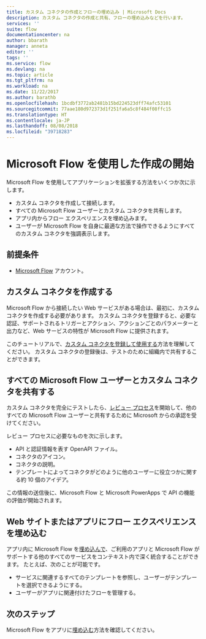 ```yaml
---
title: カスタム コネクタの作成とフローの埋め込み | Microsoft Docs
description: カスタム コネクタの作成と共有、フローの埋め込みなどを行います。
services: ''
suite: flow
documentationcenter: na
author: bbarath
manager: anneta
editor: ''
tags: ''
ms.service: flow
ms.devlang: na
ms.topic: article
ms.tgt_pltfrm: na
ms.workload: na
ms.date: 11/22/2017
ms.author: barathb
ms.openlocfilehash: 1bcdbf3772ab2481b15bd224523dff74afc53101
ms.sourcegitcommit: 77aae180d972373d1f251fa6a5c8f484f08ffc15
ms.translationtype: HT
ms.contentlocale: ja-JP
ms.lasthandoff: 08/08/2018
ms.locfileid: "39718283"
---
```

# <a name="start-to-build-with-microsoft-flow"></a>Microsoft Flow を使用した作成の開始

Microsoft Flow を使用してアプリケーションを拡張する方法をいくつか次に示します。

* カスタム コネクタを作成して接続します。
* すべての Microsoft Flow ユーザーとカスタム コネクタを共有します。
* アプリ内からフロー エクスペリエンスを埋め込みます。
* ユーザーが Microsoft Flow を自身に最適な方法で操作できるようにすべてのカスタム コネクタを強調表示します。

## <a name="prerequisites"></a>前提条件

* [Microsoft Flow](https://flow.microsoft.com) アカウント。

## <a name="create-a-custom-connector"></a>カスタム コネクタを作成する

Microsoft Flow から接続したい Web サービスがある場合は、最初に、カスタム コネクタを作成する必要があります。 カスタム コネクタを登録すると、必要な認証、サポートされるトリガーとアクション、アクションごとのパラメーターと出力など、Web サービスの特性が Microsoft Flow に提供されます。

このチュートリアルで、[カスタム コネクタを登録して使用する](https://powerapps.microsoft.com/tutorials/register-custom-api/)方法を理解してください。 カスタム コネクタの登録後は、テストのために組織内で共有することができます。

## <a name="share-a-custom-connector-with-all-microsoft-flow-users"></a>すべての Microsoft Flow ユーザーとカスタム コネクタを共有する

カスタム コネクタを完全にテストしたら、[レビュー プロセス](https://flow.microsoft.com/blog/calling-all-saas-apps-now-you-can-build-your-own-connector-for-flow-and-logic-apps/)を開始して、他のすべての Microsoft Flow ユーザーと共有するために Microsoft からの承認を受けてください。

レビュー プロセスに必要なものを次に示します。

* API と認証情報を表す OpenAPI ファイル。
* コネクタのアイコン。
* コネクタの説明。
* テンプレートによってコネクタがどのように他のユーザーに役立つかに関する約 10 個のアイデア。

この情報の送信後に、Microsoft Flow と Microsoft PowerApps で API の機能の評価が開始されます。

## <a name="embed-the-flow-experience-into-your-website-or-app"></a>Web サイトまたはアプリにフロー エクスペリエンスを埋め込む

アプリ内に Microsoft Flow を[埋め込んで](developer/embed-flow-dev.md)、ご利用のアプリと Microsoft Flow がサポートする他のすべてのサービスをコンテキスト内で深く統合することができます。 たとえば、次のことが可能です。

* サービスに関連するすべてのテンプレートを参照し、ユーザーがテンプレートを選択できるようにする。
* ユーザーがアプリに関連付けたフローを管理する。

## <a name="next-steps"></a>次のステップ

Microsoft Flow をアプリに[埋め込む](developer/embed-flow-dev.md)方法を確認してください。
